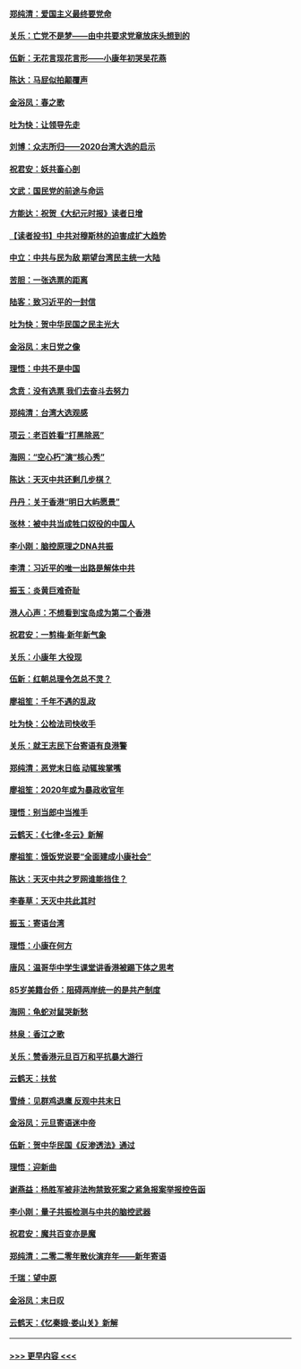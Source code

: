 #### [郑纯清：爱国主义最终要党命](../pages/nsc993/n11802197.md?t=01182344) 
#### [关乐：亡党不是梦——由中共要求党章放床头想到的](../pages/nsc993/n11802156.md?t=01182344) 
#### [伍新：无花言现花言形——小康年初哭吴花燕](../pages/nsc993/n11800044.md?t=01182344) 
#### [陈达：马屁似拍颠覆声](../pages/nsc993/n11800010.md?t=01182344) 
#### [金浴凤：春之歌](../pages/nsc993/n11797687.md?t=01182344) 
#### [吐为快：让领导先走](../pages/nsc993/n11797512.md?t=01182344) 
#### [刘博：众志所归——2020台湾大选的启示](../pages/nsc993/n11796878.md?t=01182344) 
#### [祝君安：妖共畜心剖](../pages/nsc993/n11794273.md?t=01182344) 
#### [文武：国民党的前途与命运](../pages/nsc993/n11794198.md?t=01182344) 
#### [方能达：祝贺《大纪元时报》读者日增](../pages/nsc993/n11793807.md?t=01182344) 
#### [【读者投书】中共对穆斯林的迫害成扩大趋势](../pages/nsc993/n11791371.md?t=01182344) 
#### [中立：中共与民为敌 期望台湾民主统一大陆](../pages/nsc993/n11790392.md?t=01182344) 
#### [苦胆：一张选票的距离](../pages/nsc993/n11788914.md?t=01182344) 
#### [陆客：致习近平的一封信](../pages/nsc993/n11788867.md?t=01182344) 
#### [吐为快：贺中华民国之民主光大](../pages/nsc993/n11788618.md?t=01182344) 
#### [金浴凤：末日党之像](../pages/nsc993/n11787475.md?t=01182344) 
#### [理悟：中共不是中国](../pages/nsc993/n11787463.md?t=01182344) 
#### [念贲：没有选票  我们去奋斗去努力](../pages/nsc993/n11787398.md?t=01182344) 
#### [郑纯清：台湾大选观感](../pages/nsc993/n11786210.md?t=01182344) 
#### [项云：老百姓看“打黑除恶”](../pages/nsc993/n11785398.md?t=01182344) 
#### [海网：“空心朽”演“核心秀”](../pages/nsc993/n11783874.md?t=01182344) 
#### [陈达：天灭中共还剩几步棋？](../pages/nsc993/n11783719.md?t=01182344) 
#### [丹丹：关于香港“明日大屿愿景”](../pages/nsc993/n11783273.md?t=01182344) 
#### [张林：被中共当成牲口奴役的中国人](../pages/nsc993/n11782397.md?t=01182344) 
#### [李小刚：脑控原理之DNA共振](../pages/nsc993/n11780962.md?t=01182344) 
#### [李清：习近平的唯一出路是解体中共](../pages/nsc993/n11780866.md?t=01182344) 
#### [振玉：炎黄巨难奇耻](../pages/nsc993/n11779632.md?t=01182344) 
#### [港人心声：不想看到宝岛成为第二个香港](../pages/nsc993/n11778817.md?t=01182344) 
#### [祝君安：一剪梅‧新年新气象](../pages/nsc993/n11776340.md?t=01182344) 
#### [关乐：小康年 大役现](../pages/nsc993/n11774213.md?t=01182344) 
#### [伍新：红朝总理令怎总不灵？](../pages/nsc993/n11770813.md?t=01182344) 
#### [廖祖笙：千年不遇的乱政](../pages/nsc993/n11770373.md?t=01182344) 
#### [吐为快：公检法司快收手](../pages/nsc993/n11770359.md?t=01182344) 
#### [关乐：就王志民下台寄语有良港警](../pages/nsc993/n11769903.md?t=01182344) 
#### [郑纯清：恶党末日临 动辄挨掌嘴](../pages/nsc993/n11769356.md?t=01182344) 
#### [廖祖笙：2020年或为暴政收官年](../pages/nsc993/n11768216.md?t=01182344) 
#### [理悟：别当郎中当推手](../pages/nsc993/n11768243.md?t=01182344) 
#### [云鹤天：《七律▪冬云》新解](../pages/nsc993/n11768204.md?t=01182344) 
#### [廖祖笙：饿饭党说要“全面建成小康社会”](../pages/nsc993/n11767482.md?t=01182344) 
#### [陈达：天灭中共之罗网谁能挡住？](../pages/nsc993/n11767465.md?t=01182344) 
#### [李春草：天灭中共此其时](../pages/nsc993/n11767452.md?t=01182344) 
#### [振玉：寄语台湾](../pages/nsc993/n11767432.md?t=01182344) 
#### [理悟：小康在何方](../pages/nsc993/n11767394.md?t=01182344) 
#### [唐风：温哥华中学生课堂讲香港被踢下体之思考](../pages/nsc993/n11766848.md?t=01182344) 
#### [85岁美籍台侨：阻碍两岸统一的是共产制度](../pages/nsc993/n11765043.md?t=01182344) 
#### [海网：龟蛇对鼠哭新愁](../pages/nsc993/n11764895.md?t=01182344) 
#### [林泉：香江之歌](../pages/nsc993/n11764415.md?t=01182344) 
#### [关乐：赞香港元旦百万和平抗暴大游行](../pages/nsc993/n11764382.md?t=01182344) 
#### [云鹤天：扶贫](../pages/nsc993/n11764245.md?t=01182344) 
#### [雪绮：见群鸡退鹰  反观中共末日](../pages/nsc993/n11762112.md?t=01182344) 
#### [金浴凤：元旦寄语迷中帝](../pages/nsc993/n11761788.md?t=01182344) 
#### [伍新：贺中华民国《反渗透法》通过](../pages/nsc993/n11761994.md?t=01182344) 
#### [理悟：迎新曲](../pages/nsc993/n11761152.md?t=01182344) 
#### [谢燕益：杨胜军被非法拘禁致死案之紧急报案举报控告函](../pages/nsc993/n11756134.md?t=01182344) 
#### [李小刚：量子共振检测与中共的脑控武器](../pages/nsc993/n11754518.md?t=01182344) 
#### [祝君安：魔共百变亦是魔](../pages/nsc993/n11754469.md?t=01182344) 
#### [郑纯清：二零二零年散伙演弃年——新年寄语](../pages/nsc993/n11754195.md?t=01182344) 
#### [千瑞：望中原](../pages/nsc993/n11754159.md?t=01182344) 
#### [金浴凤：末日叹](../pages/nsc993/n11752359.md?t=01182344) 
#### [云鹤天：《忆秦娥‧娄山关》新解](../pages/nsc993/n11752348.md?t=01182344) 

----
#### [ >>> 更早内容 <<< ](../indexes/nsc993-earlier.md)
